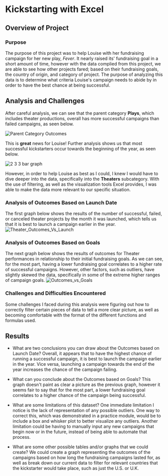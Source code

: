 # Kickstarting with Excel

## Overview of Project

### Purpose

The purpose of this project was to help Louise with her fundraising campaign for her new play, *Fever*. It nearly raised its' fundraising goal in a short amount of time, however with the data complied from this project, we are able to see how other projects fared; based on their fundraising goals, the country of origin, and category of project. The purpose of analyzing this data is to determine what criteria Louise's campaign needs to abide by in order to have the best chance at being successful.

## Analysis and Challenges

After careful analysis, we can see that the parent category **Plays**, which includes theater productions, overall has more successful campaigns than failed campaigns, as seen below.

![Parent Category Outcomes](https://user-images.githubusercontent.com/77767984/116001887-82b0ed80-a5bc-11eb-875b-6ab187f76205.png)

This is **great** news for Louise! Further analysis shows us that most successful kickstarters occur towards the beginning of the year, as seen below.

![2 3 3 bar graph](https://user-images.githubusercontent.com/77767984/116001890-847ab100-a5bc-11eb-8423-ffc67f61d8bc.png)

However, in order to help Louise as best as I could, I knew I would have to dive deeper into the data, specifically into the **Theaters** subcategory. With the use of filtering, as well as the visualization tools Excel provides, I was able to make the data more relevant to our specific situation.

### Analysis of Outcomes Based on Launch Date

 The first graph below shows the results of the number of successful, failed, or canceled theater projects by the month it was launched, which tells us that it is best to launch a campaign earlier in the year.
 ![Theater_Outcomes_Vs_Launch](https://user-images.githubusercontent.com/77767984/116329904-f1936f80-a791-11eb-96b2-aa616882c88e.png)
 
### Analysis of Outcomes Based on Goals

The next graph below shows the results of outcomes for Theater performances in relationship to their initial fundraising goals. As we can see, for the most part, having a lower fundraising goal correlates to a higher rate of successful campaigns. However, other factors, such as outliers, have slightly skewed the data, specifically in some of the extreme higher ranges of campaign goals.
![Outcomes_vs_Goals](https://user-images.githubusercontent.com/77767984/116329912-f526f680-a791-11eb-87fa-7414a90733ea.png)

### Challenges and Difficulties Encountered

Some challenges I faced during this analysis were figuring out how to correctly filter certain pieces of data to tell a more clear picture, as well as becoming comfortable with the format of the different functions and formulas used.

## Results

- What are two conclusions you can draw about the Outcomes based on Launch Date?
Overall, it appears that to have the highest chance of running a successful campaign, it is best to launch the campaign earlier in the year. Vice versa, launching a campaign towards the end of the year increases the chance of the campaign failing.

- What can you conclude about the Outcomes based on Goals?
This graph doesn't paint as clear a picture as the previous graph, however it seems fair to say that for the most part, a lower fundraising goal correlates to a higher chance of the campaign being successful.

- What are some limitations of this dataset?
One immediate limitation I notice is the lack of representation of any possible outliers. One way to correct this, which was demonstrated in a practice module, would be to include a box and whisker plot to better visualize any outliers. Another limitation could be having to manually input any new campaigns that begin now or in the future, instead of being able to automate that process.

- What are some other possible tables and/or graphs that we could create?
We could create a graph representing the outcomes of the campaigns based on how long the fundraising campaigns lasted for, as well as break down our current data to filter for relevant countries that the kickstarter would take place, such as just the U.S. or U.K.
